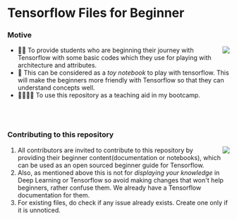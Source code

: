 # Tensorflow Files for Beginner

### Motive
<img src="https://user-images.githubusercontent.com/76547274/208773940-13a85602-13b4-46a0-97cc-ff0f48529dc8.jpg" align=right>

- 🐱‍💻 To provide students who are beginning their journey with Tensorflow with some basic codes which they use for playing with architecture and attributes. 
- 🎠 This can be considered as a *toy notebook* to play with tensorflow. This will make the beginners more friendly with Tensorflow so that they can understand concepts well.
- 👩‍🎓👨‍🎓 To use this repository as a teaching aid in my bootcamp.

<br><br>
### Contributing to this repository
<img src=https://user-images.githubusercontent.com/76547274/208774297-72beb56d-ca89-4a38-a511-2b9c6ab25ef7.jpg align=right>

1. All contributors are invited to contribute to this repository by providing their beginner content(documentation or notebooks), which can be used as an open sourced beginner guide for Tensorflow. 
2. Also, as mentioned above this is not for *displaying your knowledge* in Deep Learning or Tensorflow so avoid making changes that won't help beginners, rather confuse them. We already have a Tensorflow documentation for them.
3. For existing files, do check if any issue already exists. Create one only if it is unnoticed.

